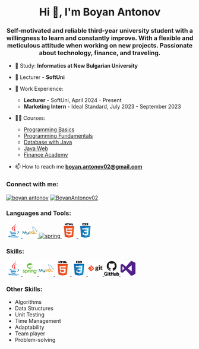 <h1 align="center">Hi 👋, I'm Boyan Antonov</h1>
<h3 align="center">Self-motivated and reliable third-year university student with a willingness to learn and constantly improve. With a flexible and meticulous attitude when working on new projects. Passionate about technology, finance, and traveling.</h3>

- 🔭 Study: **Informatics at New Bulgarian University**

- 👯 Lecturer - **SoftUni**

- 💼 Work Experience: 
  - **Lecturer** - SoftUni, April 2024 - Present
  - **Marketing Intern** - Ideal Standard, July 2023 - September 2023
  

- 👨‍💻 Courses: 
  - [Programming Basics](https://softuni.bg/certificates/details/209300/56b60dfd)
  - [Programming Fundamentals](https://softuni.bg/Certificates/Details/195740/9e1bef49)
  - [Database with Java](https://softuni.bg/certificates/details/209300/56b60dfd)
  - [Java Web](https://softuni.bg/certificates/details/188580/53d4deca)
  - [Finance Academy](http://financeacademy.bg/CERTIFICATES/DETAILS/3128/FEBB4BD8)

- 📫 How to reach me **boyan.antonov02@gmail.com**

<h3 align="left">Connect with me:</h3>
<p align="left">
<a href="https://linkedin.com/in/boyan-antonov" target="blank"><img align="center" src="https://raw.githubusercontent.com/rahuldkjain/github-profile-readme-generator/master/src/images/icons/Social/linked-in-alt.svg" alt="boyan antonov" height="30" width="40" /></a>
<a href="https://github.com/BoyanAntonov02" target="blank"><img align="center" src="https://raw.githubusercontent.com/rahuldkjain/github-profile-readme-generator/master/src/images/icons/Social/github.svg" alt="BoyanAntonov02" height="30" width="40" /></a>
</p>

<h3 align="left">Languages and Tools:</h3>
<p align="left">
  <a href="https://www.java.com" target="_blank" rel="noreferrer"> 
    <img src="https://raw.githubusercontent.com/devicons/devicon/master/icons/java/java-original.svg" alt="java" width="40" height="40"/> 
  </a> 
  <a href="https://www.mysql.com/" target="_blank" rel="noreferrer"> 
    <img src="https://raw.githubusercontent.com/devicons/devicon/master/icons/mysql/mysql-original-wordmark.svg" alt="mysql" width="40" height="40"/> 
  </a> 
  <a href="https://spring.io/" target="_blank" rel="noreferrer"> 
    <img src="https://www.vectorlogo.zone/logos/springio/springio-icon.svg" alt="spring" width="40" height="40"/> 
  </a> 
  <a href="https://developer.mozilla.org/en-US/docs/Web/HTML" target="_blank" rel="noreferrer">
    <img src="https://raw.githubusercontent.com/devicons/devicon/master/icons/html5/html5-original-wordmark.svg" alt="html5" width="40" height="40"/>
  </a>
  <a href="https://developer.mozilla.org/en-US/docs/Web/CSS" target="_blank" rel="noreferrer">
    <img src="https://raw.githubusercontent.com/devicons/devicon/master/icons/css3/css3-original-wordmark.svg" alt="css3" width="40" height="40"/>
  </a>
</p>

<h3 align="left">Skills:</h3>
<p align="left">
  <a href="#" target="_blank" rel="noreferrer"> 
    <img src="https://raw.githubusercontent.com/devicons/devicon/master/icons/java/java-original.svg" alt="java" width="40" height="40"/> 
  </a> 
  <a href="#" target="_blank" rel="noreferrer"> 
    <img src="https://raw.githubusercontent.com/devicons/devicon/master/icons/spring/spring-original-wordmark.svg" alt="spring" width="40" height="40"/> 
  </a> 
  <a href="#" target="_blank" rel="noreferrer"> 
    <img src="https://raw.githubusercontent.com/devicons/devicon/master/icons/mysql/mysql-original-wordmark.svg" alt="mysql" width="40" height="40"/> 
  </a> 
  <a href="#" target="_blank" rel="noreferrer"> 
    <img src="https://raw.githubusercontent.com/devicons/devicon/master/icons/html5/html5-original-wordmark.svg" alt="html5" width="40" height="40"/> 
  </a>
  <a href="#" target="_blank" rel="noreferrer"> 
    <img src="https://raw.githubusercontent.com/devicons/devicon/master/icons/css3/css3-original-wordmark.svg" alt="css3" width="40" height="40"/> 
  </a>
  <a href="#" target="_blank" rel="noreferrer"> 
    <img src="https://raw.githubusercontent.com/devicons/devicon/master/icons/git/git-original-wordmark.svg" alt="git" width="40" height="40"/> 
  </a>
  <a href="#" target="_blank" rel="noreferrer"> 
    <img src="https://raw.githubusercontent.com/devicons/devicon/master/icons/github/github-original-wordmark.svg" alt="github" width="40" height="40"/> 
  </a>
  <a href="#" target="_blank" rel="noreferrer"> 
    <img src="https://raw.githubusercontent.com/devicons/devicon/master/icons/visualstudio/visualstudio-plain.svg" alt="visualstudio" width="40" height="40"/> 
  </a>
</p>

<h3 align="left">Other Skills:</h3>
<ul>
  <li>Algorithms</li>
  <li>Data Structures</li>
  <li>Unit Testing</li>
  <li>Time Management</li>
  <li>Adaptability</li>
  <li>Team player</li>
  <li>Problem-solving</li>
</ul>
